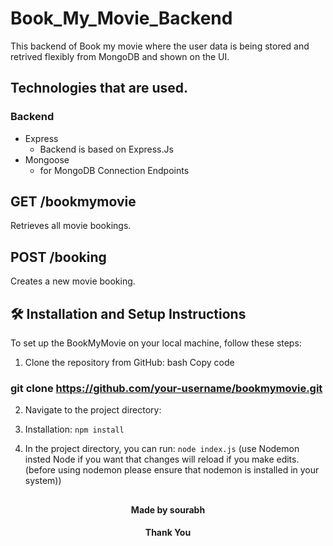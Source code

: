 # Book_My_Movie_Backend

This backend of Book my movie where the user data is being stored and retrived flexibly from MongoDB and shown on the UI.

## Technologies that are used.


### Backend
-  Express
      - Backend is based on Express.Js
-  Mongoose
      - for MongoDB Connection
      Endpoints

## GET /bookmymovie
Retrieves all movie bookings.


## POST /booking
Creates a new movie booking.


## 🛠 Installation and Setup Instructions
To set up the BookMyMovie  on your local machine, follow these steps:

1. Clone the repository from GitHub:
bash
Copy code
### git clone https://github.com/your-username/bookmymovie.git


2. Navigate to the project directory:

3. Installation: `npm install`

4. In the project directory, you can run: `node index.js`
(use Nodemon insted Node if you want that changes will reload if you make edits.
(before using nodemon please ensure that nodemon is installed in your system))


##
<h4 align="center">Made by sourabh</h4>
<h4 align="center">Thank You</h4>

